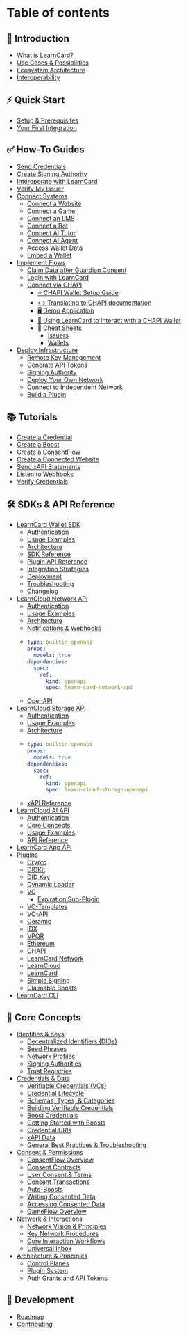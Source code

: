 # Table of contents

## 🚀 Introduction

* [What is LearnCard?](README.md)
* [Use Cases & Possibilities](introduction/use-cases-and-possibilities.md)
* [Ecosystem Architecture](introduction/ecosystem-architecture.md)
* [Interoperability](introduction/interoperability.md)

## ⚡ Quick Start

* [Setup & Prerequisites](quick-start/setup-and-prerequisites.md)
* [Your First Integration](quick-start/your-first-integration.md)

## ✅ How-To Guides

* [Send Credentials](how-to-guides/send-credentials.md)
* [Create Signing Authority](how-to-guides/create-signing-authority.md)
* [Interoperate with LearnCard](how-to-guides/interoperate-with-learncard.md)
* [Verify My Issuer](how-to-guides/verify-my-issuer.md)
* [Connect Systems](how-to-guides/connect-systems/README.md)
  * [Connect a Website](how-to-guides/connect-systems/connect-a-website.md)
  * [Connect a Game](how-to-guides/connect-systems/connect-a-game.md)
  * [Connect an LMS](how-to-guides/connect-systems/connect-an-lms.md)
  * [Connect a Bot](how-to-guides/connect-systems/connect-a-bot.md)
  * [Connect AI Tutor](how-to-guides/connect-systems/connect-ai-tutor.md)
  * [Connect AI Agent](how-to-guides/connect-systems/connect-ai-agent.md)
  * [Access Wallet Data](how-to-guides/connect-systems/access-wallet-data.md)
  * [Embed a Wallet](how-to-guides/connect-systems/embed-a-wallet.md)
* [Implement Flows](how-to-guides/implement-flows/README.md)
  * [Claim Data after Guardian Consent](how-to-guides/implement-flows/claim-data-after-guardian-consent.md)
  * [Login with LearnCard](how-to-guides/implement-flows/login-with-learncard.md)
  * [Connect via CHAPI](how-to-guides/implement-flows/chapi/README.md)
    * [⭐ CHAPI Wallet Setup Guide](how-to-guides/implement-flows/chapi/chapi-wallet-setup-guide.md)
    * [↔️ Translating to CHAPI documentation](how-to-guides/implement-flows/chapi/translating-to-chapi-documentation.md)
    * [🖥️ Demo Application](how-to-guides/implement-flows/chapi/demo-application.md)
    * [🔰 Using LearnCard to Interact with a CHAPI Wallet](how-to-guides/implement-flows/chapi/using-learncard-to-interact-with-a-chapi-wallet.md)
    * [📝 Cheat Sheets](how-to-guides/implement-flows/chapi/cheat-sheets/README.md)
      * [Issuers](how-to-guides/implement-flows/chapi/cheat-sheets/issuers.md)
      * [Wallets](how-to-guides/implement-flows/chapi/cheat-sheets/wallets.md)
* [Deploy Infrastructure](how-to-guides/deploy-infrastructure/README.md)
  * [Remote Key Management](how-to-guides/deploy-infrastructure/managing-seed-phrases.md)
  * [Generate API Tokens](how-to-guides/deploy-infrastructure/generate-api-tokens.md)
  * [Signing Authority](how-to-guides/deploy-infrastructure/signing-authority.md)
  * [Deploy Your Own Network](how-to-guides/deploy-infrastructure/deploy-your-own-network.md)
  * [Connect to Independent Network](how-to-guides/deploy-infrastructure/connect-to-independent-network.md)
  * [Build a Plugin](how-to-guides/deploy-infrastructure/the-simplest-plugin.md)

## 📚 Tutorials

* [Create a Credential](tutorials/create-a-credential.md)
* [Create a Boost](tutorials/create-a-boost.md)
* [Create a ConsentFlow](tutorials/create-a-consentflow.md)
* [Create a Connected Website](tutorials/create-a-connected-website.md)
* [Send xAPI Statements](tutorials/sending-xapi-statements.md)
* [Listen to Webhooks](tutorials/listen-to-webhooks.md)
* [Verify Credentials](tutorials/verify-credentials.md)

## 🛠️ SDKs & API Reference <a href="#sdks" id="sdks"></a>

* [LearnCard Wallet SDK](sdks/learncard-core/README.md)
  * [Authentication](sdks/learncard-core/authentication.md)
  * [Usage Examples](sdks/learncard-core/construction.md)
  * [Architecture](sdks/learncard-core/architecture.md)
  * [SDK Reference](https://api.docs.learncard.com/docs/core/modules)
  * [Plugin API Reference](sdks/learncard-core/writing-plugins.md)
  * [Integration Strategies](sdks/learncard-core/architectural-patterns.md)
  * [Deployment](sdks/learncard-core/production-deployment-guide.md)
  * [Troubleshooting](sdks/learncard-core/troubleshooting-guide.md)
  * [Changelog](sdks/learncard-core/migration-guide.md)
* [LearnCloud Network API](sdks/learncard-network/README.md)
  * [Authentication](sdks/learncard-network/authentication.md)
  * [Usage Examples](sdks/learncard-network/usage-examples.md)
  * [Architecture](sdks/learncard-network/architecture.md)
  * [Notifications & Webhooks](sdks/learncard-network/notifications.md)
  * ```yaml
    type: builtin:openapi
    props:
      models: true
    dependencies:
      spec:
        ref:
          kind: openapi
          spec: learn-card-network-api
    ```
  * [OpenAPI](https://network.learncard.com/docs#/)
* [LearnCloud Storage API](sdks/learncloud-storage-api/README.md)
  * [Authentication](sdks/learncloud-storage-api/authentication.md)
  * [Usage Examples](sdks/learncloud-storage-api/usage-examples.md)
  * [Architecture](sdks/learncloud-storage-api/architecture.md)
  * ```yaml
    type: builtin:openapi
    props:
      models: true
    dependencies:
      spec:
        ref:
          kind: openapi
          spec: learn-cloud-storage-openapi
    ```
  * [xAPI Reference](sdks/learncloud-storage-api/xapi-reference.md)
* [LearnCloud AI API](sdks/learncloud-ai-api/README.md)
  * [Authentication](sdks/learncloud-ai-api/authentication.md)
  * [Core Concepts](sdks/learncloud-ai-api/core-concepts.md)
  * [Usage Examples](sdks/learncloud-ai-api/usage-examples.md)
  * [API Reference](sdks/learncloud-ai-api/api-reference.md)
* [LearnCard App API](sdks/learncard-app-api.md)
* [Plugins](sdks/official-plugins/README.md)
  * [Crypto](sdks/official-plugins/crypto.md)
  * [DIDKit](sdks/official-plugins/didkit.md)
  * [DID Key](sdks/official-plugins/did-key.md)
  * [Dynamic Loader](sdks/official-plugins/dynamic-loader.md)
  * [VC](sdks/official-plugins/vc/README.md)
    * [Expiration Sub-Plugin](sdks/official-plugins/vc/expiration-sub-plugin.md)
  * [VC-Templates](sdks/official-plugins/vc-templates.md)
  * [VC-API](sdks/official-plugins/vc-api.md)
  * [Ceramic](sdks/official-plugins/ceramic.md)
  * [IDX](sdks/official-plugins/idx.md)
  * [VPQR](sdks/official-plugins/vpqr.md)
  * [Ethereum](sdks/official-plugins/ethereum.md)
  * [CHAPI](sdks/official-plugins/chapi.md)
  * [LearnCard Network](sdks/official-plugins/learncard-network.md)
  * [LearnCloud](sdks/official-plugins/learncloud.md)
  * [LearnCard](sdks/official-plugins/learncard.md)
  * [Simple Signing](sdks/official-plugins/simple-signing.md)
  * [Claimable Boosts](sdks/official-plugins/claimable-boosts.md)
* [LearnCard CLI](sdks/learncard-cli.md)

## 🧠 Core Concepts

* [Identities & Keys](core-concepts/identities-and-keys/README.md)
  * [Decentralized Identifiers (DIDs)](core-concepts/identities-and-keys/decentralized-identifiers-dids.md)
  * [Seed Phrases](core-concepts/identities-and-keys/seed-phrases.md)
  * [Network Profiles](core-concepts/identities-and-keys/network-profiles.md)
  * [Signing Authorities](core-concepts/identities-and-keys/signing-authorities.md)
  * [Trust Registries](core-concepts/identities-and-keys/trust-registries.md)
* [Credentials & Data](core-concepts/credentials-and-data/README.md)
  * [Verifiable Credentials (VCs)](core-concepts/credentials-and-data/verifiable-credentials-vcs.md)
  * [Credential Lifecycle](core-concepts/credentials-and-data/credential-lifecycle.md)
  * [Schemas, Types, & Categories](core-concepts/credentials-and-data/achievement-types-and-categories.md)
  * [Building Verifiable Credentials](core-concepts/credentials-and-data/building-verifiable-credentials.md)
  * [Boost Credentials](core-concepts/credentials-and-data/boost-credentials.md)
  * [Getting Started with Boosts](core-concepts/credentials-and-data/getting-started-with-boosts.md)
  * [Credential URIs](core-concepts/credentials-and-data/uris.md)
  * [xAPI Data](core-concepts/credentials-and-data/xapi-data.md)
  * [General Best Practices & Troubleshooting](core-concepts/credentials-and-data/general-best-practices-and-troubleshooting.md)
* [Consent & Permissions](core-concepts/consent-and-permissions/README.md)
  * [ConsentFlow Overview](core-concepts/consent-and-permissions/consentflow-overview.md)
  * [Consent Contracts](core-concepts/consent-and-permissions/consent-contracts.md)
  * [User Consent & Terms](core-concepts/consent-and-permissions/user-consent-and-terms.md)
  * [Consent Transactions](core-concepts/consent-and-permissions/consent-transactions.md)
  * [Auto-Boosts](core-concepts/consent-and-permissions/auto-boosts.md)
  * [Writing Consented Data](core-concepts/consent-and-permissions/writing-consented-data.md)
  * [Accessing Consented Data](core-concepts/consent-and-permissions/accessing-consented-data.md)
  * [GameFlow Overview](core-concepts/consent-and-permissions/gameflow-overview.md)
* [Network & Interactions](core-concepts/network-and-interactions/README.md)
  * [Network Vision & Principles](core-concepts/network-and-interactions/network-vision-and-principles.md)
  * [Key Network Procedures](core-concepts/network-and-interactions/key-network-procedures.md)
  * [Core Interaction Workflows](core-concepts/network-and-interactions/core-interaction-workflows.md)
  * [Universal Inbox](core-concepts/network-and-interactions/universal-inbox.md)
* [Architecture & Principles](core-concepts/architecture-and-principles/README.md)
  * [Control Planes](core-concepts/architecture-and-principles/control-planes.md)
  * [Plugin System](core-concepts/architecture-and-principles/plugins.md)
  * [Auth Grants and API Tokens](core-concepts/architecture-and-principles/auth-grants-and-api-tokens.md)

## 🔗 Development

* [Roadmap](development/roadmap.md)
* [Contributing](development/contributing.md)
